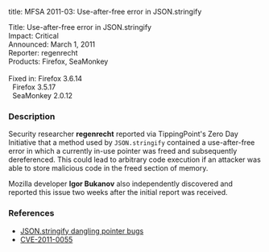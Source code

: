 title: MFSA 2011-03: Use-after-free error in JSON.stringify

<p>
<span class="label">Title:</span>      Use-after-free error in JSON.stringify<br/>
<span class="label">Impact:</span>     Critical<br/>
<span class="label">Announced:</span>  March 1, 2011<br/>
<span class="label">Reporter:</span>   regenrecht<br/>
<span class="label">Products:</span>   Firefox, SeaMonkey<br/>
<br/>
<span class="label">Fixed in:</span>   Firefox 3.6.14<br/>
<span class="label">&#160;</span>      Firefox 3.5.17<br/>
<span class="label">&#160;</span>      SeaMonkey 2.0.12<br/>
</p>


<h3>Description</h3>

<p>Security researcher <strong>regenrecht</strong> reported via
TippingPoint's Zero Day Initiative that a method used
by <code>JSON.stringify</code> contained a use-after-free error in
which a currently in-use pointer was freed and subsequently
dereferenced.  This could lead to arbitrary code execution if an
attacker was able to store malicious code in the freed section of
memory.</p>

<p>Mozilla developer <strong>Igor Bukanov</strong> also independently
discovered and reported this issue two weeks after the initial
report was received.</p>

<h3>References</h3>

<ul>
  <li><a href="https://bugzilla.mozilla.org/buglist.cgi?bug_id=616009,619255">JSON.stringify dangling pointer bugs</a></li>
  <li><a class="ex-ref" href="http://cve.mitre.org/cgi-bin/cvename.cgi?name=CVE-2011-0055">CVE-2011-0055</a></li>
</ul>




